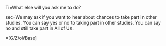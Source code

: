 Ti=What else will you ask me to do?

sec=We may ask if you want to hear about chances to take part in other studies. You can say yes or no to taking part in other studies. You can say no and still take part in All of Us.

=[G/Z/ol/Base]
